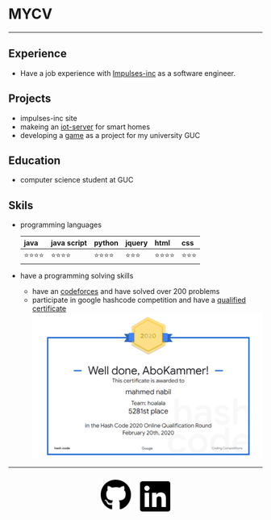 # MYCV

---

## Experience 
* Have a job experience with [Impulses-inc](http://impulses-i.epizy.com/home/home.php)  as a software engineer.

## Projects 
* impulses-inc site
* makeing an [iot-server](https://impulses-iot.herokuapp.com/login) for smart homes
* developing a [game](https://github.com/mahmednabil109/hearthstone-colne) as a project for my university GUC 

## Education
* computer science student at GUC
## Skils
* programming languages 

    java    | java script | python | jquery | html  | css
    -----   | ------------| -------| -------| ------| ---
    :star::star::star::star:|:star::star::star::star:|:star::star::star::star:|:star::star::star:|:star::star::star::star:|:star::star::star:

* have a programming solving skills 
    * have an [codeforces](https://codeforces.com/profile/mahmednabil109) and have solved over 200 problems
    * participate in google hashcode competition and have a [qualified certificate](https://codingcompetitions.withgoogle.com/hashcode/certificate/round/00000000001a006c)
    ![hashcode](./hashcode.PNG)


---

<div class="contact" style="display:flex; justify-content:center;">
    <a href="https://github.com/mahmednabil109"><img src="./github-brands.svg" width="60" style="margin:9px"/></a>
    <a href="https://www.linkedin.com/in/mahmed-nabil-452383140/"><img src="./linkedin-brands.svg" width="60" style="margin:9px"/></a>
</div>
